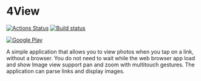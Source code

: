 # 4View

[![Actions Status](https://github.com/bossly/gallerywall/workflows/Android%20CI/badge.svg)](https://github.com/bossly/gallerywall/actions) 
[![Build status](https://build.appcenter.ms/v0.1/apps/f41c038a-2816-42e3-983d-8cdaa7b9a41f/branches/master/badge)](https://appcenter.ms)

[![Google Play](https://lh3.googleusercontent.com/qF9r3ZjtgG-qyHdmjecArtKiulz1gmwL_xl9R3_fzk6igSeoN0wYbJSKEX5d_fxJRwYZJpHbqcLB3i9atl-9dOfUl9an7U43TfZ9PtQ=s0)](https://play.google.com/store/apps/details?id=com.bossly.photo.photoviewer)

A simple application that allows you to view photos when you tap on a link, without a browser. You do not need to wait while the web browser app load and show Image view support pan and zoom with multitouch gestures. The application can parse links and display images.